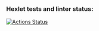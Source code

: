 ### Hexlet tests and linter status:
[![Actions Status](https://github.com/Nafanya-dev/python-project-83/actions/workflows/hexlet-check.yml/badge.svg)](https://github.com/Nafanya-dev/python-project-83/actions)